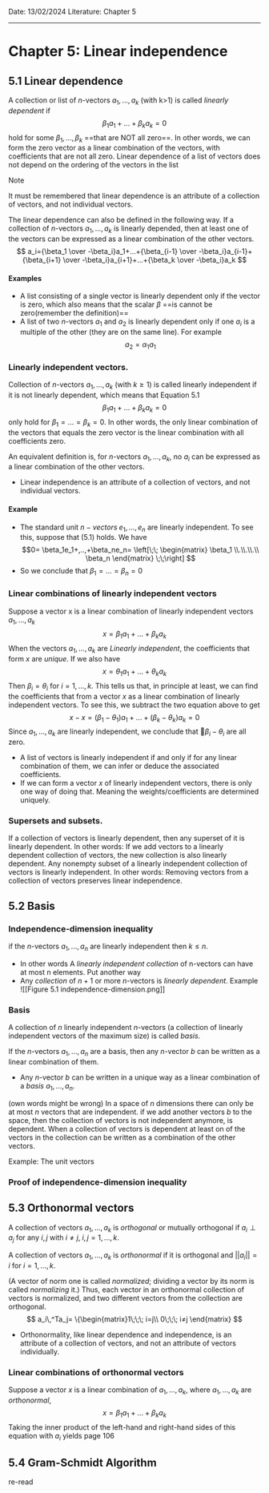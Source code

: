 Date: 13/02/2024
Literature: Chapter 5
_____
# Chapter 5: Linear independence



## 5.1 Linear dependence

A collection or list of $n$-vectors $a_1,...,a_k$ (with k>1) is called *linearly dependent* if 
$$\beta_1 a_1+...+ \beta_k a_k=0 $$
hold for some $\beta_1,...,\beta_k$ ==that are NOT all zero==. In other words, we can form the zero vector as a linear combination of the vectors, with coefficients that are not all zero. Linear dependence of a list of vectors does not depend on the ordering of the vectors in the list

> [!NOTE]
> It must be remembered that linear dependence is an attribute of a collection of vectors, and not individual vectors.

The linear dependence can also be defined in the following way. If a collection of $n$-vectors $a_1,...,a_k$ is linearly depended, then at least one of the vectors can be expressed as a linear combination of the other vectors. 
$$
a_i={\beta_1 \over -\beta_i}a_1+...+{\beta_{i-1} \over -\beta_i}a_{i-1}+{\beta_{i+1} \over -\beta_i}a_{i+1}+...+{\beta_k \over -\beta_i}a_k
$$
#### Examples
* A list consisting of a single vector is linearly dependent only if the vector is zero, which also means that the scalar $\beta$ ==is cannot be zero(remember the definition)==
* A list of two $n$-vectors $a_1$ and $a_2$ is linearly dependent only if one $a_i$ is a multiple of the other (they are on the same line). For example  $$a_2=\alpha_1 a_1$$

### Linearly independent vectors.
Collection of $n$-vectors $a_1,..., a_k$ (with $k ≥ 1$) is called linearly independent if it is not linearly dependent, which means that
Equation 5.1
$$\beta_1 a_1+...+ \beta_k a_k=0 $$
only hold for $\beta_1=...=\beta_k=0$. In other words, the only linear combination of the vectors that equals the zero vector is the linear combination with all coefficients zero.

An equivalent definition is, for $n$-vectors  $a_1,..., a_k$, no $a_i$ can be expressed as a linear combination of the other vectors.

* Linear independence is an attribute of a collection of vectors, and not individual vectors.

#### Example
* The standard unit $n-vectors\; e_1,...,e_n$ are linearly independent. To see this, suppose that (5.1) holds. We have $$0= \beta_1e_1+,..,+\beta_ne_n= \left[\;\; \begin{matrix} \beta_1 \\.\\.\\.\\ \beta_n \end{matrix} \;\;\right] $$
* So we conclude that $\beta_1 =...=\beta_n=0$ 

### Linear combinations of linearly independent vectors
Suppose a vector x is a linear combination of linearly independent vectors $a_1,...,a_k$
$$
x=\beta_1a_1+...+\beta_ka_k
$$
When the vectors $a_1,...,a_k$ are *Linearly independent*, the coefficients that form $x$ are *unique*. If we also have
$$
x=\theta_1a_1+...+\theta_ka_k
$$
Then $\beta_i = \theta_i$ for $i=1,...,k$. This tells us that, in principle at least, we can find the coefficients that from a vector $x$ as a linear combination of linearly independent vectors.
		To see this, we subtract the two equation above to get 
$$ 
x-x=(\beta_1-\theta_1)a_1+...+(\beta_k-\theta_k)a_k=0
$$
Since  $a_1,...,a_k$ are linearly independent, we conclude that $\beta_i -\theta_i$ are all zero.

* A list of vectors is linearly independent if and only if for any linear combination of them, we can infer or deduce the associated coefficients.
* If we can form a  vector $x$ of linearly independent vectors, there is only one way of doing that. Meaning the weights/coefficients are determined uniquely.

### Supersets and subsets.
If a collection of vectors is linearly dependent, then any superset of it is linearly dependent. In other words: If we add vectors to a linearly dependent collection of vectors, the new collection is also linearly dependent. Any nonempty subset of a linearly independent collection of vectors is linearly independent. In other words: Removing vectors from a collection of vectors preserves linear independence.


## 5.2 Basis


### Independence-dimension inequality
if the $n$-vectors $a_1,...,a_n$ are linearly independent then $k≤n$. 
* In other words A *linearly independent collection* of n-vectors can have at most n elements.
Put another way 
* Any *collection* of $n + 1$ or more $n$-vectors is *linearly dependent*.
Example 
![[Figure 5.1 independence-dimension.png]]

### Basis
A collection of $n$ linearly independent $n$-vectors (a collection of linearly independent vectors of the maximum size) is called *basis*. 

If the $n$-vectors $a_1,...,a_n$ are a basis, then any $n$-vector $b$ can be written as a linear combination of them. 

* Any $n$-vector $b$ can be written in a unique way as a linear combination of a *basis* $a_1,..., a_n$.

(own words might be wrong)
In a space of $n$ dimensions there can only be at most $n$ vectors that are independent. if we add another vectors $b$ to the space, then the collection of vectors is not independent anymore, is dependent. When a collection of vectors is dependent at least on of the vectors in the collection can be written as a combination of the other vectors.


Example:
The unit vectors 



### Proof of independence-dimension inequality







## 5.3 Orthonormal vectors
A collection of vectors $a_1,...,a_k$ is *orthogonal* or mutually orthogonal if $a_i \perp a_j$ for any $i,j$ with $i≠j,\;i,j=1,...,k$.

A collection of vectors $a_1,...,a_k$ is *orthonormal* if it is orthogonal and $||a_i||=i$ for $i=1,...,k$. 

(A vector of norm one is called *normalized*; dividing a vector by its norm is called *normalizing* it.)
Thus, each vector in an orthonormal collection of vectors is normalized, and two different vectors from the collection are orthogonal.
$$
a_i\,^Ta_j=  \{\begin{matrix}1\;\;\; i=j\\ 0\;\;\; i≠j \end{matrix}
$$
* Orthonormality, like linear dependence and independence, is an attribute of a collection of vectors, and not an attribute of vectors individually.


### Linear combinations of orthonormal vectors
Suppose a vector $x$ is a linear combination of $a_1,...,a_k$, where  $a_1,...,a_k$ are *orthonormal*,
$$
x=\beta_1a_1+...+\beta_ka_k
$$
Taking the inner product of the left-hand and right-hand sides of this equation
with $a_i$ yields
page 106




## 5.4 Gram-Schmidt Algorithm
re-read 

